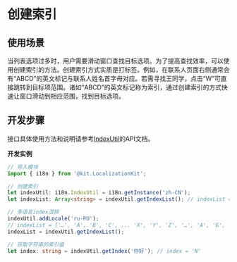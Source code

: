 # 创建索引

<!--Kit: Localization Kit-->
<!--Subsystem: Global-->
<!--Owner: @yliupy-->
<!--Designer: @sunyaozu-->
<!--Tester: @lpw_work-->
<!--Adviser: @Brilliantry_Rui-->

## 使用场景

当列表选项过多时，用户需要滑动窗口查找目标选项。为了提高查找效率，可以使用创建索引的方法。创建索引方式实质是打标签。例如，在联系人页面右侧通常会有“ABCD”的英文标记与联系人姓名首字母对应。若需寻找王同学，点击“W”可直接跳转到目标项范围。诸如“ABCD”的英文标记称为索引，通过创建索引的方式快速让窗口滑动到相应范围，找到目标选项。

## 开发步骤

接口具体使用方法和说明请参考[IndexUtil](../reference/apis-localization-kit/js-apis-i18n.md#indexutil8)的API文档。

**开发实例**

```ts
// 导入模块
import { i18n } from '@kit.LocalizationKit';

// 创建索引
let indexUtil: i18n.IndexUtil = i18n.getInstance('zh-CN');
let indexList: Array<string> = indexUtil.getIndexList(); // indexList = ['…', 'A', 'B', 'C', ... 'X', 'Y', 'Z', '…']

// 多语言index混排
indexUtil.addLocale('ru-RU');
// indexList = ['…', 'A', 'B', 'C', ... 'X', 'Y', 'Z', '…', 'А', 'Б', 'В', ... 'Э', 'Ю', 'Я', '…']
indexList = indexUtil.getIndexList();

// 获取字符串的索引值
let index: string = indexUtil.getIndex('你好'); // index = 'N'
```
